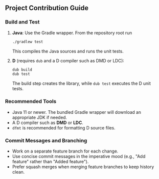 ## Project Contribution Guide

### Build and Test

1. **Java**: Use the Gradle wrapper. From the repository root run
   
   ```bash
   ./gradlew test
   ```
   This compiles the Java sources and runs the unit tests.

2. **D** (requires `dub` and a D compiler such as DMD or LDC):
   
   ```bash
   dub build
   dub test
   ```
   The build step creates the library, while `dub test` executes the D unit tests.

### Recommended Tools

- Java 11 or newer. The bundled Gradle wrapper will download an appropriate JDK if needed.
- A D compiler such as **DMD** or **LDC**.
- `dfmt` is recommended for formatting D source files.

### Commit Messages and Branching

- Work on a separate feature branch for each change.
- Use concise commit messages in the imperative mood (e.g., "Add feature" rather than "Added feature").
- Prefer squash merges when merging feature branches to keep history clean.


